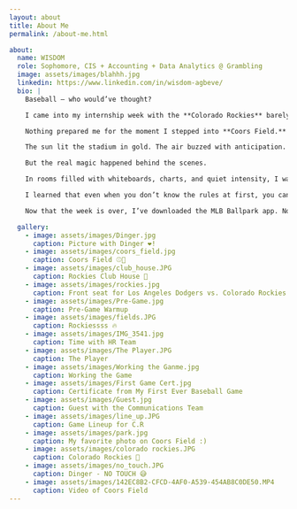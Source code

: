 ```yaml
---
layout: about
title: About Me
permalink: /about-me.html

about:
  name: WISDOM
  role: Sophomore, CIS + Accounting + Data Analytics @ Grambling
  image: assets/images/blahhh.jpg
  linkedin: https://www.linkedin.com/in/wisdom-agbeve/
  bio: |
    Baseball — who would’ve thought?

    I came into my internship week with the **Colorado Rockies** barely knowing the difference between a fastball and a foul. My only exposure to the game had been through YouTube clips: flashy highlights, walk-off homers, crowd noise echoing through a screen. I thought I’d seen it. I hadn’t.

    Nothing prepared me for the moment I stepped into **Coors Field.**

    The sun lit the stadium in gold. The air buzzed with anticipation. The crack of the bat was sharper, louder — real. Every cheer felt like a wave crashing through thousands of people at once. For the first time, I wasn’t just watching a game. I was part of it.

    But the real magic happened behind the scenes.

    In rooms filled with whiteboards, charts, and quiet intensity, I watched how a sport so rooted in tradition could be so driven by data, timing, and collaboration. I saw how scouts, coaches, and analysts wove instincts and insights into every decision. It wasn’t just baseball — it was a living system of strategy, trust, and constant adaptation.

    I learned that even when you don’t know the rules at first, you can still find your place in the game — if you listen, ask, observe, and show up ready to grow.

    Now that the week is over, I’ve downloaded the MLB Ballpark app. Not just to track scores, but to stay connected to something I didn’t expect to love. Because baseball, like most things in life, is deeper when you see what happens off the field — and I’m not done learning.

  gallery:
    - image: assets/images/Dinger.jpg
      caption: Picture with Dinger ❤️!
    - image: assets/images/coors_field.jpg
      caption: Coors Field ⚾️🧢
    - image: assets/images/club_house.JPG
      caption: Rockies Club House 🥳
    - image: assets/images/rockies.jpg
      caption: Front seat for Los Angeles Dodgers vs. Colorado Rockies Game ⚾
    - image: assets/images/Pre-Game.jpg
      caption: Pre-Game Warmup
    - image: assets/images/fields.JPG
      caption: Rockiessss 🔥
    - image: assets/images/IMG_3541.jpg
      caption: Time with HR Team
    - image: assets/images/The Player.JPG
      caption: The Player
    - image: assets/images/Working the Ganme.jpg
      caption: Working the Game
    - image: assets/images/First Game Cert.jpg
      caption: Certificate from My First Ever Baseball Game
    - image: assets/images/Guest.jpg
      caption: Guest with the Communications Team
    - image: assets/images/line_up.JPG
      caption: Game Lineup for C.R
    - image: assets/images/park.jpg
      caption: My favorite photo on Coors Field :)
    - image: assets/images/colorado rockies.JPG
      caption: Colorado Rockies 💜
    - image: assets/images/no_touch.JPG
      caption: Dinger - NO TOUCH 😅
    - image: assets/images/142EC8B2-CFCD-4AF0-A539-454AB8C0DE50.MP4
      caption: Video of Coors Field
---
```

